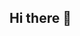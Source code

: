 ## Hi there 👋

<!--
**mahboobmaso/mahboobmaso** is a ✨ _special_ ✨ repository because its `README.md` (this file) appears on your GitHub profile.

Here are some ideas to get you started:

# 👋 Hi, I'm Mosawer Mahboob!

I'm a passionate **Full Stack Developer** who loves building **web** and **mobile apps**. I specialize in **TypeScript**, **React**, and **React Native**, but I'm also skilled in **Python**, **SQL**, **NoSQL**, and **API development**. 🔧💻

Cybersecurity is my side hustle 🕵️‍♂️, and I love ensuring apps are safe and secure. 🚀

Feel free to explore my repos, and let’s collaborate! 🤝

### Technologies I ❤️:
- **Frontend**: React, React Native, TypeScript
- **Backend**: Node.js, Python, Golang, SQL/NoSQL, APIs

Let's build something amazing! ✨
